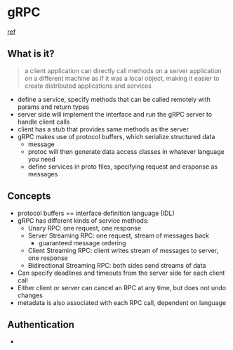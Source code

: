 # gRPC

[ref](https://grpc.io/docs/guides/index.html)

## What is it?
> a client application can directly call methods on a server application on a different machine as if it was a local object, making it easier to create distributed applications and services
* define a service, specify methods that can be called remotely with params and return types
* server side will implement the interface and run the gRPC server to handle client calls
* client has a stub that provides same methods as the server
* gRPC makes use of protocol buffers, which serialize structured data
    * message
    * protoc will then generate data access classes in whatever language you need
    * define services in proto files, specifying request and ersponse as messages

## Concepts
* protocol buffers == interface definition language (IDL)
* gRPC has different kinds of service methods:
    * Unary RPC: one request, one response
    * Server Streaming RPC: one request, stream of messages back
        * guaranteed message ordering
    * Client Streaming RPC: client writes stream of messages to server, one response
    * Bidirectional Streaming RPC: both sides send streams of data
* Can specify deadlines and timeouts from the server side for each client call
* Either client or server can cancel an RPC at any time, but does not undo changes
* metadata is also associated with each RPC call, dependent on language

## Authentication
* 